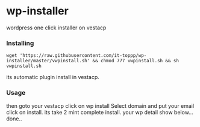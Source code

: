# wp-installer
wordpress one click installer on vestacp
### Installing
```
wget 'https://raw.githubusercontent.com/it-toppp/wp-installer/master/vwpinstall.sh' && chmod 777 vwpinstall.sh && sh vwpinstall.sh
```

its automatic plugin install in vestacp.
### Usage

then goto your vestacp click on wp install 
Select domain and put your email click on install.
its take 2 mint complete install.
your wp detail show below...
done..
